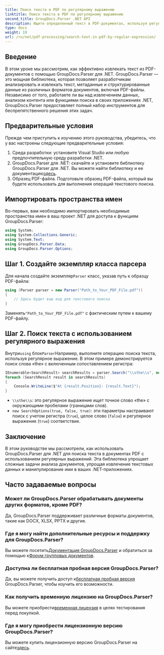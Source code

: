 ```yaml
---
title: Поиск текста в PDF по регулярному выражению
linktitle: Поиск текста в PDF по регулярному выражению
second_title: GroupDocs.Parser .NET API
description: Ищите определенный текст в PDF-документах, используя регулярные выражения с помощью GroupDocs.Parser. Извлекайте, анализируйте и манипулируйте текстом PDF без особых усилий.
type: docs
weight: 19
url: /ru/net/pdf-processing/search-text-in-pdf-by-regular-expression/
---
```

## Введение
В этом уроке мы рассмотрим, как эффективно извлекать текст из PDF-документов с помощью GroupDocs.Parser для .NET. GroupDocs.Parser — это мощная библиотека, которая позволяет разработчикам анализировать и извлекать текст, метаданные и структурированные данные из различных форматов документов, включая PDF-файлы. Независимо от того, работаете ли вы над извлечением данных, анализом контента или функциями поиска в своих приложениях .NET, GroupDocs.Parser предоставляет полный набор инструментов для беспрепятственного решения этих задач.
## Предварительные условия
Прежде чем приступить к изучению этого руководства, убедитесь, что у вас настроены следующие предварительные условия:
1. Среда разработки: установите Visual Studio или любую предпочтительную среду разработки .NET.
2.  GroupDocs.Parser для .NET: скачайте и установите библиотеку GroupDocs.Parser для .NET. Вы можете найти библиотеку и ее документацию[здесь](https://releases.groupdocs.com/parser/net/).
3. Образец PDF-файла. Подготовьте образец PDF-файла, который вы будете использовать для выполнения операций текстового поиска.

## Импортировать пространства имен
Во-первых, вам необходимо импортировать необходимые пространства имен в ваш проект .NET для доступа к функциям GroupDocs.Parser:
```csharp
using System;
using System.Collections.Generic;
using System.Text;
using GroupDocs.Parser.Data;
using GroupDocs.Parser.Options;
```
## Шаг 1. Создайте экземпляр класса парсера
 Для начала создайте экземпляр`Parser` класс, указав путь к образцу PDF-файла:
```csharp
using (Parser parser = new Parser("Path_to_Your_PDF_File.pdf"))
{
    // Здесь будет ваш код для текстового поиска
}
```
 Заменять`"Path_to_Your_PDF_File.pdf"` с фактическим путем к вашему PDF-файлу.
## Шаг 2. Поиск текста с использованием регулярного выражения
 Внутри`using` блок`Parser`Например, выполните операцию поиска текста, используя регулярное выражение. В этом примере демонстрируется поиск слова «the» с включенным сопоставлением регистра:
```csharp
IEnumerable<SearchResult> searchResults = parser.Search("\\sthe\\s", new SearchOptions(true, false, true));
foreach (SearchResult result in searchResults)
{
    Console.WriteLine($"At {result.Position}: {result.Text}");
}
```
- `\\sthe\\s`: это регулярное выражение ищет точное слово «the» с окружающими пробелами (границами слов).
- `new SearchOptions(true, false, true)`: эти параметры настраивают поиск с учетом регистра (`true`), целое слово (`false`) и регулярное выражение (`true`) соответствие.

## Заключение
В этом руководстве мы рассмотрели, как использовать GroupDocs.Parser для .NET для поиска текста в документах PDF с использованием регулярных выражений. Эта библиотека упрощает сложные задачи анализа документов, упрощая извлечение текстовых данных и манипулирование ими в ваших .NET-приложениях.

## Часто задаваемые вопросы
### Может ли GroupDocs.Parser обрабатывать документы других форматов, кроме PDF?
Да, GroupDocs.Parser поддерживает различные форматы документов, такие как DOCX, XLSX, PPTX и другие.
### Где я могу найти дополнительные ресурсы и поддержку для GroupDocs.Parser?
 Вы можете посетить[Документация GroupDocs.Parser](https://reference.groupdocs.com/parser/net/) и обратиться за помощью к[Форум групповых документов](https://forum.groupdocs.com/c/parser/17).
### Доступна ли бесплатная пробная версия GroupDocs.Parser?
 Да, вы можете получить доступ к[бесплатная пробная версия](https://releases.groupdocs.com/) GroupDocs.Parser, чтобы изучить его возможности.
### Как получить временную лицензию на GroupDocs.Parser?
 Вы можете приобрести[временная лицензия](https://purchase.groupdocs.com/temporary-license/) в целях тестирования перед покупкой.
### Где я могу приобрести лицензионную версию GroupDocs.Parser?
 Вы можете купить лицензионную версию GroupDocs.Parser на сайте[здесь](https://purchase.groupdocs.com/buy).